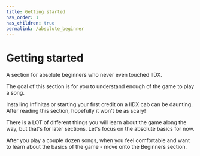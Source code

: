 ```yaml
---
title: Getting started
nav_order: 1
has_children: true
permalink: /absolute_beginner
---
```


# Getting started

A section for absolute beginners who never even touched IIDX.

The goal of this section is for you to understand enough of the game to play a song.

Installing Infinitas or starting your first credit on a IIDX cab can be daunting. After reading this section, hopefully it won't be as scary!

There is a LOT of different things you will learn about the game along the way, but that's for later sections. Let's focus on the absolute basics for now.

After you play a couple dozen songs, when you feel comfortable and want to learn about the basics of the game - move onto the Beginners section.
